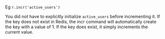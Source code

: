Eg `r.incr('active_users')`

You did not have to explicitly initialize `active_users` before incrementing it. If the key does not exist in Redis, the incr command will automatically create the key with a value of 1. If the key does exist, it simply increments the current value.